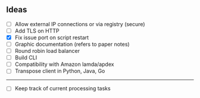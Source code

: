 
## Ideas

- [ ] Allow external IP connections or via registry (secure)
- [ ] Add TLS on HTTP
- [x] Fix issue port on script restart
- [ ] Graphic documentation (refers to paper notes)
- [ ] Round robin load balancer
- [ ] Build CLI
- [ ] Compatibility with Amazon lamda/apdex
- [ ] Transpose client in Python, Java, Go
___

- [ ] Keep track of current processing tasks
